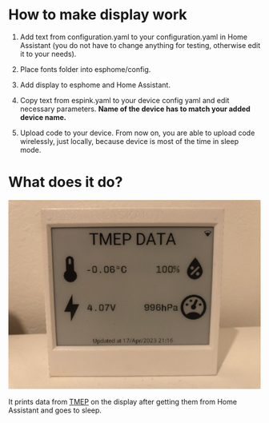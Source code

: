 # How to make display work

1. Add text from configuration.yaml to your configuration.yaml in Home Assistant (you do not have to change anything for testing, otherwise edit it to your needs).
   
2. Place fonts folder into esphome/config.

3. Add display to esphome and Home Assistant.
   
4. Copy text from espink.yaml to your device config yaml and edit necessary parameters. **Name of the device has to match your added device name.**

5. Upload code to your device. From now on, you are able to upload code wirelessly, just locally, because device is most of the time in sleep mode.

# What does it do?

![esphome](../../img/esphome.jpg)

It prints data from [TMEP](https://tmep.cz/) on the display after getting them from Home Assistant and goes to sleep.